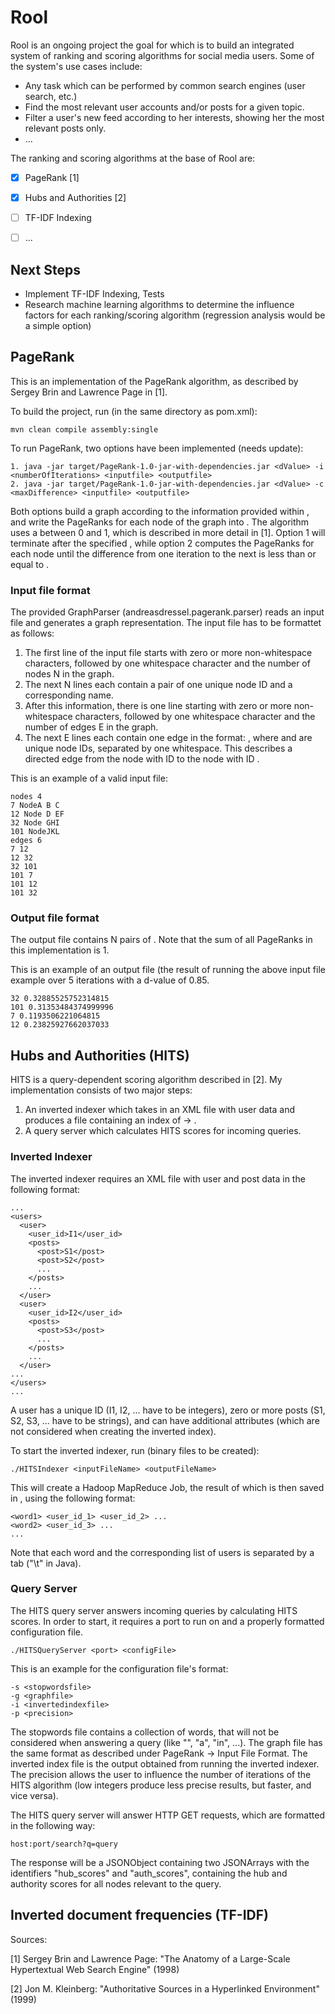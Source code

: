 # Rool

Rool is an ongoing project the goal for which is to build an integrated system of ranking and scoring algorithms for social media users. Some of the system's use cases include:

* Any task which can be performed by common search engines (user search, etc.)
* Find the most relevant user accounts and/or posts for a given topic.
* Filter a user's new feed according to her interests, showing her the most relevant posts only.
* ...

The ranking and scoring algorithms at the base of Rool are:

- [x] PageRank  [1]
- [x] Hubs and Authorities  [2]
- [ ] TF-IDF Indexing
- [ ] ...


## Next Steps

* Implement TF-IDF Indexing, Tests
* Research machine learning algorithms to determine the influence factors for each ranking/scoring algorithm (regression analysis would be a simple option)


## PageRank

This is an implementation of the PageRank algorithm, as described by Sergey Brin and Lawrence Page in [1].

To build the project, run (in the same directory as pom.xml):

    mvn clean compile assembly:single

To run PageRank, two options have been implemented (needs update):

    1. java -jar target/PageRank-1.0-jar-with-dependencies.jar <dValue> -i <numberOfIterations> <inputfile> <outputfile>
    2. java -jar target/PageRank-1.0-jar-with-dependencies.jar <dValue> -c <maxDifference> <inputfile> <outputfile>

Both options build a graph according to the information provided within <inputfile>, and write the PageRanks for each node of the graph into <outputfile>. The algorithm uses a <dValue> between 0 and 1, which is described in more detail in [1]. Option 1 will terminate after the specified <numberOfIterations>, while option 2 computes the PageRanks for each node until the difference from one iteration to the next is less than or equal to <maxDifference>.


### Input file format

The provided GraphParser (andreasdressel.pagerank.parser) reads an input file and generates a graph representation. The input file has to be formattet as follows:

1. The first line of the input file starts with zero or more non-whitespace characters, followed by one whitespace character and the number of nodes N in the graph.
2. The next N lines each contain a pair of one unique node ID and a corresponding name.
3. After this information, there is one line starting with zero or more non-whitespace characters, followed by one whitespace character and the number of edges E in the graph.
4. The next E lines each contain one edge in the format: <from> <to>, where <from> and <to> are unique node IDs, separated by one whitespace. This describes a directed edge from the node with ID <from> to the node with ID <to>.

This is an example of a valid input file:

    nodes 4
    7 NodeA B C
    12 Node D EF
    32 Node GHI
    101 NodeJKL
    edges 6
    7 12
    12 32
    32 101
    101 7
    101 12
    101 32


### Output file format

The output file contains N pairs of <nodeID> <PageRank>. Note that the sum of all PageRanks in this implementation is 1.

This is an example of an output file (the result of running the above input file example over 5 iterations with a d-value of 0.85.

    32 0.32885525752314815
    101 0.31353484374999996
    7 0.1193506221064815
    12 0.23825927662037033

## Hubs and Authorities (HITS)

HITS is a query-dependent scoring algorithm described in [2]. My implementation consists of two major steps:

1. An inverted indexer which takes in an XML file with user data and produces a file containing an index of <word> -> <list of docs>.
2. A query server which calculates HITS scores for incoming queries.

### Inverted Indexer

The inverted indexer requires an XML file with user and post data in the following format:

    ...
    <users>
      <user>
        <user_id>I1</user_id>
        <posts>
          <post>S1</post>
          <post>S2</post>
          ...
        </posts>
        ...
      </user>
      <user>
        <user_id>I2</user_id>
        <posts>
          <post>S3</post>
          ...
        </posts>
        ...
      </user>
    ...
    </users>
    ...

A user has a unique ID (I1, I2, ... have to be integers), zero or more posts (S1, S2, S3, ... have to be strings), and can have additional attributes (which are not considered when creating the inverted index).

To start the inverted indexer, run (binary files to be created):

    ./HITSIndexer <inputFileName> <outputFileName>

This will create a Hadoop MapReduce Job, the result of which is then saved in <outputFileName>, using the following format:

    <word1>	<user_id_1> <user_id_2> ...
    <word2>	<user_id_3> ...
    ...

Note that each word and the corresponding list of users is separated by a tab ("\t" in Java).


### Query Server

The HITS query server answers incoming queries by calculating HITS scores. In order to start, it requires a port to run on and a properly formatted configuration file.

    ./HITSQueryServer <port> <configFile>

This is an example for the configuration file's format:

    -s <stopwordsfile>
    -g <graphfile>
    -i <invertedindexfile>
    -p <precision>

The stopwords file contains a collection of words, that will not be considered when answering a query (like "", "a", "in", ...). The graph file has the same format as described under PageRank -> Input File Format. The inverted index file is the output obtained from running the inverted indexer. The precision allows the user to influence the number of iterations of the HITS algorithm (low integers produce less precise results, but faster, and vice versa).

The HITS query server will answer HTTP GET requests, which are formatted in the following way:

    host:port/search?q=query

The response will be a JSONObject containing two JSONArrays with the identifiers "hub_scores" and "auth_scores", containing the hub and authority scores for all nodes relevant to the query.


## Inverted document frequencies (TF-IDF)




Sources:

[1] Sergey Brin and Lawrence Page: "The Anatomy of a Large-Scale Hypertextual Web Search Engine" (1998)

[2] Jon M. Kleinberg: "Authoritative Sources in a Hyperlinked Environment" (1999)

